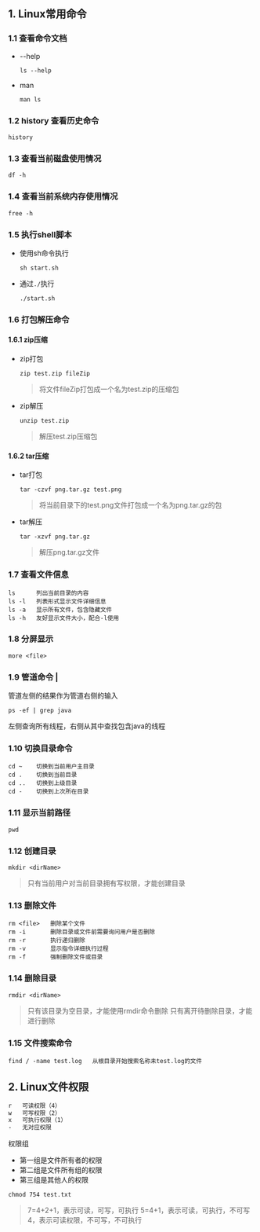 ## 1. Linux常用命令
### 1.1 查看命令文档
- --help
    ```linux
    ls --help
    ```
- man 
    ```linux
    man ls
    ```
### 1.2 history 查看历史命令
```linux
history
```
### 1.3 查看当前磁盘使用情况
```linux
df -h
```
### 1.4 查看当前系统内存使用情况
```linux
free -h
```
### 1.5 执行shell脚本
- 使用sh命令执行
    ```linux
    sh start.sh
    ```
- 通过`./`执行
    ```linux
    ./start.sh
    ```
### 1.6 打包解压命令

#### 1.6.1 zip压缩
- zip打包
    ```linux
    zip test.zip fileZip
    ```
    > 将文件fileZip打包成一个名为test.zip的压缩包
- zip解压
    ```linux
    unzip test.zip
    ```
    > 解压test.zip压缩包
#### 1.6.2 tar压缩
- tar打包
    ```linux
    tar -czvf png.tar.gz test.png
    ```
    > 将当前目录下的test.png文件打包成一个名为png.tar.gz的包
- tar解压
    ```linux
    tar -xzvf png.tar.gz
    ```
    > 解压png.tar.gz文件

### 1.7 查看文件信息
```linux
ls      列出当前目录的内容 
ls -l   列表形式显示文件详细信息
ls -a   显示所有文件，包含隐藏文件
ls -h   友好显示文件大小，配合-l使用
```
### 1.8 分屏显示
```linux
more <file>
```
### 1.9 管道命令 |
管道左侧的结果作为管道右侧的输入
```linux
ps -ef | grep java
```
左侧查询所有线程，右侧从其中查找包含java的线程
### 1.10 切换目录命令
```linux
cd ~    切换到当前用户主目录
cd .    切换到当前目录
cd ..   切换到上级目录
cd -    切换到上次所在目录
```
### 1.11 显示当前路径
```linux
pwd
```
### 1.12 创建目录
```linux
mkdir <dirName>
```
> 只有当前用户对当前目录拥有写权限，才能创建目录
### 1.13 删除文件
```linux
rm <file>   删除某个文件    
rm -i       删除目录或文件前需要询问用户是否删除
rm -r       执行递归删除
rm -v       显示指令详细执行过程
rm -f       强制删除文件或目录
```
### 1.14 删除目录
```linux
rmdir <dirName>
```
> 只有该目录为空目录，才能使用rmdir命令删除
> 只有离开待删除目录，才能进行删除

### 1.15 文件搜索命令
```linux
find / -name test.log   从根目录开始搜索名称未test.log的文件
```
## 2. Linux文件权限
```txt
r   可读权限（4）
w   可写权限（2）
x   可执行权限（1）
-   无对应权限
```
权限组
- 第一组是文件所有者的权限
- 第二组是文件所有组的权限
- 第三组是其他人的权限

```linux
chmod 754 test.txt
```
> 7=4+2+1，表示可读，可写，可执行
> 5=4+1，表示可读，可执行，不可写
> 4，表示可读权限，不可写，不可执行